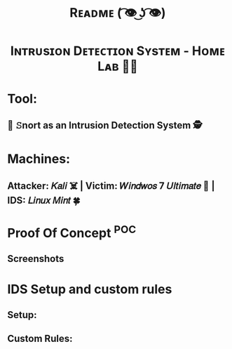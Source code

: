 <p align="middle"> <h1 align="middle">Rᴇᴀᴅᴍᴇ​​​​​ ( ͡👁️ ͜ʖ ͡👁️)</h1></p>
<h1 align="middle">Iɴᴛʀᴜsɪᴏɴ Dᴇᴛᴇᴄᴛɪᴏɴ Sʏsᴛᴇᴍ - Hᴏᴍᴇ Lᴀʙ 🧑‍💻
  
# Tool:
<h2> 🐽 𝚂nort as an Intrusion Detection System 🕵️

# Machines:
<h2>  Attacker: 𝐾𝑎𝑙𝑖 ☠️ | Victim: 𝑊𝑖𝑛𝑑𝑤𝑜𝑠 7 𝑈𝑙𝑡𝑖𝑚𝑎𝑡𝑒 👦 | IDS: 𝐿𝑖𝑛𝑢𝑥 𝑀𝑖𝑛𝑡 🍀

# Proof Of Concept <sup>POC</sup>
  
<h2> Screenshots
    
# IDS Setup and custom rules

<h2> Setup:
  
<h2> Custom Rules:
